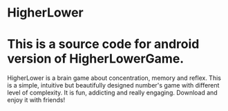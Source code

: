 HigherLower
===========
This is a source code for android version of HigherLowerGame.
============
HigherLower is a brain game about concentration, memory and reflex. 
This is a simple, intuitive but beautifully designed number's game with different level of complexity. It is fun, addicting and really engaging. Download and enjoy it with friends!
